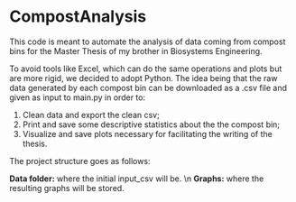 # CompostAnalysis
This code is meant to automate the analysis of data coming from compost bins for the Master Thesis of my brother in Biosystems Engineering. 

To avoid tools like Excel, which can do the same operations and plots but are more rigid, we decided to adopt Python. The idea being that the raw data generated by each compost bin can be downloaded as a .csv file and given as input to main.py in order to:

1. Clean data and export the clean csv;
2. Print and save some descriptive statistics about the the compost bin;
3. Visualize and save plots necessary for facilitating the writing of the thesis.

The project structure goes as follows:

**Data folder:** where the initial input_csv will be. \n
**Graphs:** where the resulting graphs will be stored.
